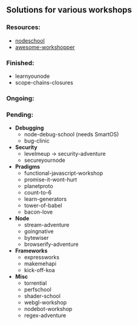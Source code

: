 ## Solutions for various workshops

### Resources:
- [nodeschool](http://nodeschool.io/#workshoppers)
- [awesome-workshopper](https://github.com/therebelrobot/awesome-workshopper)

### Finished:
- learnyounode
- scope-chains-closures

### Ongoing:

### Pending:
- **Debugging**
	- node-debug-school (needs SmartOS)
	- bug-clinic
- **Security**
	- levelmeup -> security-adventure
	- secureyournode
- **Pradigms**
	- functional-javascript-workshop
	- promise-it-wont-hurt
	- planetproto
	- count-to-6
	- learn-generators
	- tower-of-babel
	- bacon-love
- **Node**
	- stream-adventure
	- goingnative
	- bytewiser
	- browserify-adventure
- **Frameworks**
	- expressworks
	- makemehapi
	- kick-off-koa
- **Misc**
	- torrential
	- perfschool
	- shader-school
	- webgl-workshop
	- nodebot-workshop
	- regex-adventure